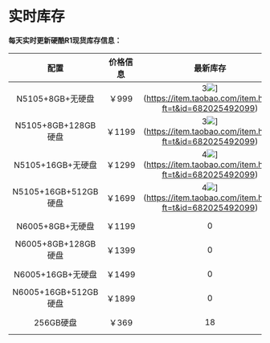 # 实时库存

**每天实时更新硬酷R1现货库存信息：**

|         配置         | 价格信息 |                           最新库存                           | 补货时间 |  更新时间  |
| :------------------: | :------: | :----------------------------------------------------------: | :------: | :--------: |
|   N5105+8GB+无硬盘   |  ￥999   | 3![](E:\GithubRepositories\ikoolcore\docs\Buying\stock\立即购买-淘宝-red.svg+xml)](https://item.taobao.com/item.htm?ft=t&id=682025492099) |  12/15   | 2022-12-12 |
| N5105+8GB+128GB硬盘  |  ￥1199  | 3![](E:\GithubRepositories\ikoolcore\docs\Buying\stock\立即购买-淘宝-red.svg+xml)](https://item.taobao.com/item.htm?ft=t&id=682025492099) |  12/15   | 2022-12-12 |
|  N5105+16GB+无硬盘   |  ￥1299  | 4![](E:\GithubRepositories\ikoolcore\docs\Buying\stock\立即购买-淘宝-red.svg+xml)](https://item.taobao.com/item.htm?ft=t&id=682025492099) |  12/15   | 2022-12-12 |
| N5105+16GB+512GB硬盘 |  ￥1699  | 4![](E:\GithubRepositories\ikoolcore\docs\Buying\stock\立即购买-淘宝-red.svg+xml)](https://item.taobao.com/item.htm?ft=t&id=682025492099) |  12/15   | 2022-12-12 |
|   N6005+8GB+无硬盘   |  ￥1199  |                              0                               |   1/7    | 2022-12-12 |
| N6005+8GB+128GB硬盘  |  ￥1399  |                              0                               |   1/7    | 2022-12-12 |
|  N6005+16GB+无硬盘   |  ￥1499  |                              0                               |   1/7    | 2022-12-12 |
| N6005+16GB+512GB硬盘 |  ￥1899  |                              0                               |   1/7    | 2022-12-12 |
|      256GB硬盘       |  ￥369   |                              18                              |    -     | 2022-12-12 |



